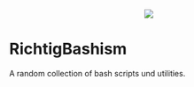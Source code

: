 <h3 align="center">
<img src="https://cdn.rawgit.com/odb/official-bash-logo/master/assets/Logos/Identity/PNG/BASH_logo-transparent-bg-bw.png">
</h3>

# RichtigBashism
A random collection of bash scripts und utilities.
